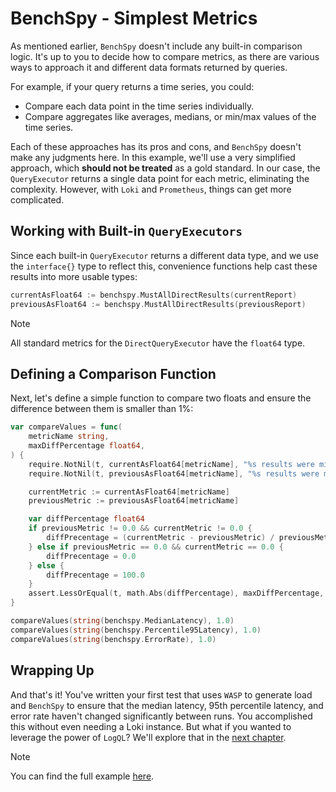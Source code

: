 # BenchSpy - Simplest Metrics

As mentioned earlier, `BenchSpy` doesn't include any built-in comparison logic. It's up to you to decide how to compare metrics, as there are various ways to approach it and different data formats returned by queries.

For example, if your query returns a time series, you could:
- Compare each data point in the time series individually.
- Compare aggregates like averages, medians, or min/max values of the time series.

Each of these approaches has its pros and cons, and `BenchSpy` doesn't make any judgments here. In this example, we'll use a very simplified approach, which **should not be treated** as a gold standard. In our case, the `QueryExecutor` returns a single data point for each metric, eliminating the complexity. However, with `Loki` and `Prometheus`, things can get more complicated.

## Working with Built-in `QueryExecutors`

Since each built-in `QueryExecutor` returns a different data type, and we use the `interface{}` type to reflect this, convenience functions help cast these results into more usable types:

```go
currentAsFloat64 := benchspy.MustAllDirectResults(currentReport)
previousAsFloat64 := benchspy.MustAllDirectResults(previousReport)
```

> [!NOTE]
> All standard metrics for the `DirectQueryExecutor` have the `float64` type.

## Defining a Comparison Function

Next, let's define a simple function to compare two floats and ensure the difference between them is smaller than 1%:

```go
var compareValues = func(
    metricName string,
    maxDiffPercentage float64,
) {
    require.NotNil(t, currentAsFloat64[metricName], "%s results were missing from current report", metricName)
    require.NotNil(t, previousAsFloat64[metricName], "%s results were missing from previous report", metricName)

    currentMetric := currentAsFloat64[metricName]
    previousMetric := previousAsFloat64[metricName]

    var diffPercentage float64
    if previousMetric != 0.0 && currentMetric != 0.0 {
        diffPrecentage = (currentMetric - previousMetric) / previousMetric * 100
    } else if previousMetric == 0.0 && currentMetric == 0.0 {
        diffPrecentage = 0.0
    } else {
        diffPrecentage = 100.0
    }
    assert.LessOrEqual(t, math.Abs(diffPercentage), maxDiffPercentage, "%s medians are more than 1% different", metricName, fmt.Sprintf("%.4f", diffPercentage))
}

compareValues(string(benchspy.MedianLatency), 1.0)
compareValues(string(benchspy.Percentile95Latency), 1.0)
compareValues(string(benchspy.ErrorRate), 1.0)
```

## Wrapping Up

And that's it! You've written your first test that uses `WASP` to generate load and `BenchSpy` to ensure that the median latency, 95th percentile latency, and error rate haven't changed significantly between runs. You accomplished this without even needing a Loki instance. But what if you wanted to leverage the power of `LogQL`? We'll explore that in the [next chapter](./loki_std.md).

> [!NOTE]
> You can find the full example [here](https://github.com/smartcontractkit/chainlink-testing-framework/tree/main/wasp/examples/benchspy/direct_query_executor/direct_query_executor_test.go).